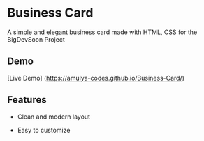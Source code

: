 # Business Card

A simple and elegant business card made with HTML, CSS for the BigDevSoon Project

## Demo

[Live Demo] (https://amulya-codes.github.io/Business-Card/)

## Features

- Clean and modern layout

- Easy to customize
